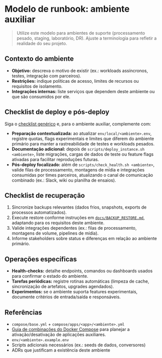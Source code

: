 # Modelo de runbook: ambiente auxiliar

> Utilize este modelo para ambientes de suporte (processamento pesado, staging, laboratório, DR). Ajuste a terminologia para refletir a realidade do seu projeto.

## Contexto do ambiente

- **Objetivo:** descreva o motivo de existir (ex.: workloads assíncronos, testes, integração com parceiros).
- **Restrições:** indique políticas de acesso, limites de recursos ou requisitos de isolamento.
- **Integrações internas:** liste serviços que dependem deste ambiente ou que são consumidos por ele.

## Checklist de deploy e pós-deploy

Siga o [checklist genérico](./OPERATIONS.md#checklist-generico-deploy-pos) e, para o ambiente auxiliar, complemente com:

- **Preparação contextualizada:** ao atualizar `env/local/<ambiente>.env`, registre quotas, flags experimentais e limites que diferem do ambiente primário para manter a rastreabilidade de testes e workloads pesados.
- **Documentação adicional:** depois de `scripts/deploy_instance.sh <ambiente>`, liste migrações, cargas de dados de teste ou feature flags ativadas para facilitar reproduções futuras.
- **Pós-deploy focalizado:** além de `scripts/check_health.sh <ambiente>`, valide filas de processamento, montagens de mídia e integrações consumidas por times parceiros, atualizando o canal de comunicação combinado (ex.: Slack, wiki ou planilha de ensaios).

## Checklist de recuperação

1. Sincronize backups relevantes (dados frios, snapshots, exports de processos automatizados).
2. Execute restore conforme instruções em [`docs/BACKUP_RESTORE.md`](./BACKUP_RESTORE.md), adaptando para os requisitos deste ambiente.
3. Valide integrações dependentes (ex.: filas de processamento, montagens de volume, pipelines de mídia).
4. Informe stakeholders sobre status e diferenças em relação ao ambiente primário.

## Operações específicas

- **Health-checks:** detalhe endpoints, comandos ou dashboards usados para confirmar o estado do ambiente.
- **Tarefas periódicas:** registre rotinas automáticas (limpeza de cache, sincronização de artefatos, upgrades agendados).
- **Experimentos:** se o ambiente suporta features experimentais, documente critérios de entrada/saída e responsáveis.

## Referências

- `compose/base.yml` + `compose/apps/<app>/<ambiente>.yml`
- [Guia de combinações do Docker Compose](./COMPOSE_GUIDE.md#stacks-com-múltiplas-aplicações) para planejar a ativação/desativação de aplicações auxiliares.
- `env/<ambiente>.example.env`
- Scripts adicionais necessários (ex.: seeds de dados, conversores)
- ADRs que justificam a existência deste ambiente
